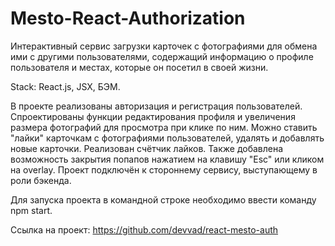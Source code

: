 # Mesto-React-Authorization

Интерактивный сервис загрузки карточек с фотографиями для обмена ими с другими пользователями, содержащий информацию о профиле пользователя и местах, которые он посетил в своей жизни.

Stack: React.js, JSX, БЭМ.

В проекте реализованы авторизация и регистрация пользователей.
Спроектированы функции редактирования профиля и увеличения размера фотографий для просмотра при клике по ним. Можно ставить "лайки" карточкам с фотографиями пользователей, удалять и добавлять новые карточки. Реализован счётчик лайков. Также добавлена возможность закрытия попапов нажатием на клавишу "Esc" или кликом на overlay. Проект подключён к стороннему сервису, выступающему в роли бэкенда.

Для запуска проекта в командной строке необходимо ввести команду npm start.

Ссылка на проект: https://github.com/devvad/react-mesto-auth
